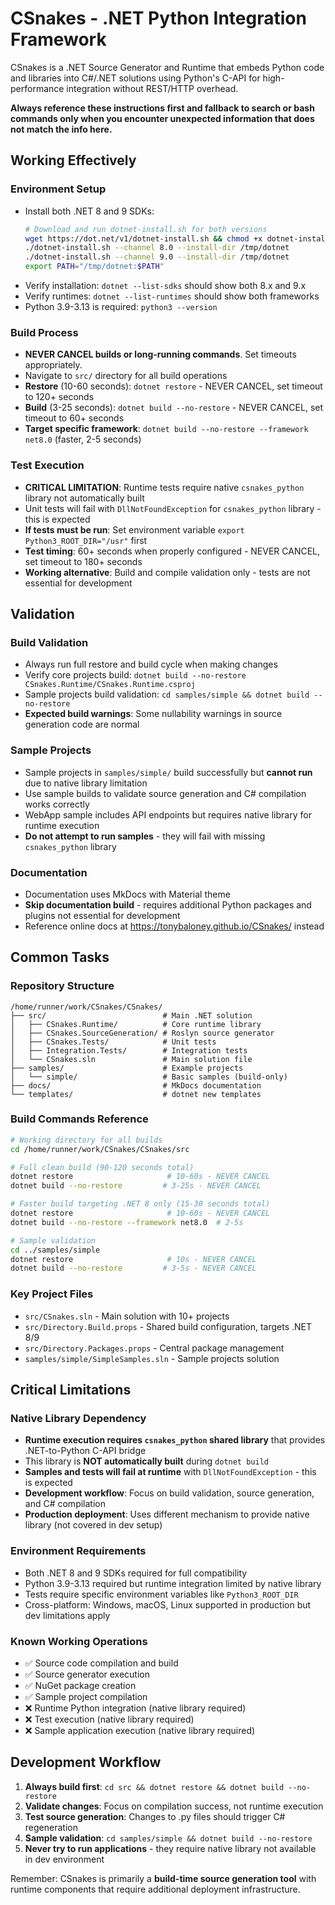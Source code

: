 # CSnakes - .NET Python Integration Framework

CSnakes is a .NET Source Generator and Runtime that embeds Python code and libraries into C#/.NET solutions using Python's C-API for high-performance integration without REST/HTTP overhead.

**Always reference these instructions first and fallback to search or bash commands only when you encounter unexpected information that does not match the info here.**

## Working Effectively

### Environment Setup
- Install both .NET 8 and 9 SDKs:
  ```bash
  # Download and run dotnet-install.sh for both versions
  wget https://dot.net/v1/dotnet-install.sh && chmod +x dotnet-install.sh
  ./dotnet-install.sh --channel 8.0 --install-dir /tmp/dotnet
  ./dotnet-install.sh --channel 9.0 --install-dir /tmp/dotnet
  export PATH="/tmp/dotnet:$PATH"
  ```
- Verify installation: `dotnet --list-sdks` should show both 8.x and 9.x
- Verify runtimes: `dotnet --list-runtimes` should show both frameworks
- Python 3.9-3.13 is required: `python3 --version`

### Build Process
- **NEVER CANCEL builds or long-running commands**. Set timeouts appropriately.
- Navigate to `src/` directory for all build operations
- **Restore** (10-60 seconds): `dotnet restore` - NEVER CANCEL, set timeout to 120+ seconds
- **Build** (3-25 seconds): `dotnet build --no-restore` - NEVER CANCEL, set timeout to 60+ seconds  
- **Target specific framework**: `dotnet build --no-restore --framework net8.0` (faster, 2-5 seconds)

### Test Execution  
- **CRITICAL LIMITATION**: Runtime tests require native `csnakes_python` library not automatically built
- Unit tests will fail with `DllNotFoundException` for `csnakes_python` library - this is expected
- **If tests must be run**: Set environment variable `export Python3_ROOT_DIR="/usr"` first
- **Test timing**: 60+ seconds when properly configured - NEVER CANCEL, set timeout to 180+ seconds
- **Working alternative**: Build and compile validation only - tests are not essential for development

## Validation

### Build Validation
- Always run full restore and build cycle when making changes
- Verify core projects build: `dotnet build --no-restore CSnakes.Runtime/CSnakes.Runtime.csproj`
- Sample projects build validation: `cd samples/simple && dotnet build --no-restore`
- **Expected build warnings**: Some nullability warnings in source generation code are normal

### Sample Projects
- Sample projects in `samples/simple/` build successfully but **cannot run** due to native library limitation
- Use sample builds to validate source generation and C# compilation works correctly  
- WebApp sample includes API endpoints but requires native library for runtime execution
- **Do not attempt to run samples** - they will fail with missing `csnakes_python` library

### Documentation
- Documentation uses MkDocs with Material theme
- **Skip documentation build** - requires additional Python packages and plugins not essential for development
- Reference online docs at https://tonybaloney.github.io/CSnakes/ instead

## Common Tasks

### Repository Structure
```
/home/runner/work/CSnakes/CSnakes/
├── src/                          # Main .NET solution
│   ├── CSnakes.Runtime/          # Core runtime library  
│   ├── CSnakes.SourceGeneration/ # Roslyn source generator
│   ├── CSnakes.Tests/            # Unit tests
│   ├── Integration.Tests/        # Integration tests
│   └── CSnakes.sln               # Main solution file
├── samples/                      # Example projects
│   └── simple/                   # Basic samples (build-only)
├── docs/                         # MkDocs documentation
└── templates/                    # dotnet new templates
```

### Build Commands Reference
```bash
# Working directory for all builds
cd /home/runner/work/CSnakes/CSnakes/src

# Full clean build (90-120 seconds total)
dotnet restore                     # 10-60s - NEVER CANCEL
dotnet build --no-restore         # 3-25s - NEVER CANCEL  

# Faster build targeting .NET 8 only (15-30 seconds total)  
dotnet restore                     # 10-60s - NEVER CANCEL
dotnet build --no-restore --framework net8.0  # 2-5s

# Sample validation
cd ../samples/simple
dotnet restore                     # 10s - NEVER CANCEL  
dotnet build --no-restore         # 3-5s - NEVER CANCEL
```

### Key Project Files
- `src/CSnakes.sln` - Main solution with 10+ projects
- `src/Directory.Build.props` - Shared build configuration, targets .NET 8/9
- `src/Directory.Packages.props` - Central package management
- `samples/simple/SimpleSamples.sln` - Sample projects solution

## Critical Limitations

### Native Library Dependency
- **Runtime execution requires `csnakes_python` shared library** that provides .NET-to-Python C-API bridge
- This library is **NOT automatically built** during `dotnet build`
- **Samples and tests will fail at runtime** with `DllNotFoundException` - this is expected
- **Development workflow**: Focus on build validation, source generation, and C# compilation
- **Production deployment**: Uses different mechanism to provide native library (not covered in dev setup)

### Environment Requirements
- Both .NET 8 and 9 SDKs required for full compatibility
- Python 3.9-3.13 required but runtime integration limited by native library
- Tests require specific environment variables like `Python3_ROOT_DIR`
- Cross-platform: Windows, macOS, Linux supported in production but dev limitations apply

### Known Working Operations
- ✅ Source code compilation and build
- ✅ Source generator execution  
- ✅ NuGet package creation
- ✅ Sample project compilation
- ❌ Runtime Python integration (native library required)
- ❌ Test execution (native library required)
- ❌ Sample application execution (native library required)

## Development Workflow
1. **Always build first**: `cd src && dotnet restore && dotnet build --no-restore`
2. **Validate changes**: Focus on compilation success, not runtime execution
3. **Test source generation**: Changes to .py files should trigger C# regeneration
4. **Sample validation**: `cd samples/simple && dotnet build --no-restore`
5. **Never try to run applications** - they require native library not available in dev environment

Remember: CSnakes is primarily a **build-time source generation tool** with runtime components that require additional deployment infrastructure.